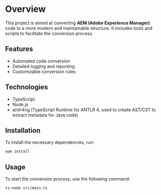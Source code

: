 # Overview

This project is aimed at converting **AEM (Adobe Experience Manager)** code to a more modern and maintainable structure. It includes tools and scripts to facilitate the conversion process.

## Features

- Automated code conversion
- Detailed logging and reporting
- Customizable conversion rules

## Technologies
- TypeScript
- Node.js
- antlr4ng (TypeScript Runtime for ANTLR 4, used to create AST/CST to extract metadata for Java code)

## Installation

To install the necessary dependencies, run:

```sh
npm install
```

## Usage

To start the conversion process, use the following command:

```sh
ts-node src/main.ts
```
